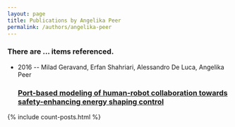 ```yaml
---
layout: page
title: Publications by Angelika Peer
permalink: /authors/angelika-peer
---
```


<h3 id="number-posts">There are ... items referenced.</h3>
<ul class="post-list">
<li><span class='post-meta'>2016 -- Milad Geravand, Erfan Shahriari, Alessandro De Luca, Angelika Peer</span><h3><a class='post-link' href="{{ site.baseurl }}/port-based-modeling-of-human-robot-collaboration-towards-safety-enhancing-energy-shaping-control">Port-based modeling of human-robot collaboration towards safety-enhancing energy shaping control</a></h3></li>

</ul>
{% include count-posts.html %}

